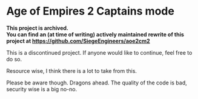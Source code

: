 # Age of Empires 2 Captains mode

**This project is archived.  
You can find an (at time of writing) actively maintained rewrite of this project at <https://github.com/SiegeEngineers/aoe2cm2>**

This is a discontinued project. If anyone would like to continue, feel free to do so.

Resource wise, I think there is a lot to take from this.

Please be aware though. Dragons ahead. The quality of the code is bad, security wise is a big no-no. 
